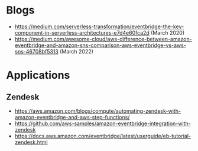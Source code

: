 
# Blogs
- https://medium.com/serverless-transformation/eventbridge-the-key-component-in-serverless-architectures-e7d4e60fca2d (March 2020)
- https://medium.com/awesome-cloud/aws-difference-between-amazon-eventbridge-and-amazon-sns-comparison-aws-eventbridge-vs-aws-sns-46708bf5313 (March 2022)

# Applications

## Zendesk
- https://aws.amazon.com/blogs/compute/automating-zendesk-with-amazon-eventbridge-and-aws-step-functions/
- https://github.com/aws-samples/amazon-eventbridge-integration-with-zendesk
- https://docs.aws.amazon.com/eventbridge/latest/userguide/eb-tutorial-zendesk.html
